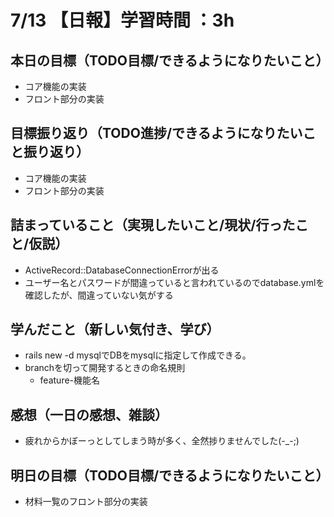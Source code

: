 # 7/13 【日報】学習時間 ：3h
## 本日の目標（TODO目標/できるようになりたいこと）
- コア機能の実装
 - フロント部分の実装
## 目標振り返り（TODO進捗/できるようになりたいこと振り返り）
- コア機能の実装
 - フロント部分の実装
## 詰まっていること（実現したいこと/現状/行ったこと/仮説）
- ActiveRecord::DatabaseConnectionErrorが出る
 - ユーザー名とパスワードが間違っていると言われているのでdatabase.ymlを確認したが、間違っていない気がする
## 学んだこと（新しい気付き、学び）
- rails new -d mysqlでDBをmysqlに指定して作成できる。
- branchを切って開発するときの命名規則
  - feature-機能名
## 感想（一日の感想、雑談）
- 疲れからかぼーっとしてしまう時が多く、全然捗りませんでした(-_-;)
## 明日の目標（TODO目標/できるようになりたいこと）
- 材料一覧のフロント部分の実装
